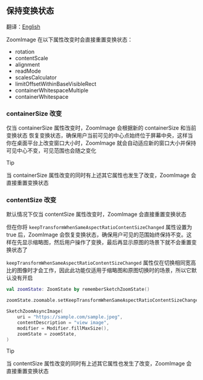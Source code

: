 ## 保持变换状态

翻译：[English](keep_transform.md)

ZoomImage 在以下属性改变时会直接重置变换状态：

* rotation
* contentScale
* alignment
* readMode
* scalesCalculator
* limitOffsetWithinBaseVisibleRect
* containerWhitespaceMultiple
* containerWhitespace

### containerSize 改变

仅当 containerSize 属性改变时，ZoomImage 会根据新的 containerSize 和当前变换状态
恢复变换状态，确保用户当前可见的中心点始终位于屏幕中央，这样当你在桌面平台上改变窗口大小时，ZoomImage
就会自动适应新的窗口大小并保持可见中心不变，可见范围也会随之变化

> [!TIP]
> 当 containerSize 属性改变的同时有上述其它属性也发生了改变，ZoomImage 会直接重置变换状态

### contentSize 改变

默认情况下仅当 contentSize 属性改变时，ZoomImage 会直接重置变换状态

但在你将 `keepTransformWhenSameAspectRatioContentSizeChanged` 属性设置为 true 后，ZoomImage
会恢复变换状态，确保用户可见的范围始终保持不变。这样在先显示缩略图，然后用户操作了变换，最后再显示原图的场景下就不会重置变换状态了

`keepTransformWhenSameAspectRatioContentSizeChanged`
属性仅在切换相同宽高比的图像时才会工作，因此此功能仅适用于缩略图和原图切换时的场景，所以它默认没有开启

```kotlin
val zoomState: ZoomState by rememberSketchZoomState()

zoomState.zoomable.setKeepTransformWhenSameAspectRatioContentSizeChanged(true)

SketchZoomAsyncImage(
    uri = "https://sample.com/sample.jpeg",
    contentDescription = "view image",
    modifier = Modifier.fillMaxSize(),
    zoomState = zoomState,
)
```

> [!TIP]
> 当 contentSize 属性改变的同时有上述其它属性也发生了改变，ZoomImage 会直接重置变换状态